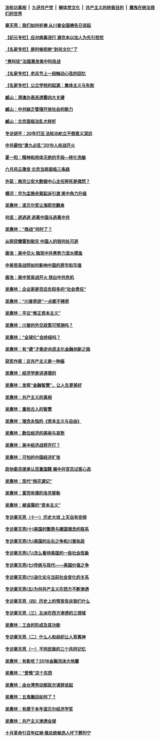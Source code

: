 

####  [法轮功真相](../../../../basic/blob/master/README.md?t=04120701) &nbsp;|&nbsp; [九评共产党](../../../../9ping.md/blob/master/README.md?t=04120701) &nbsp;|&nbsp; [解体党文化](../../../../jtdwh.md/blob/master/README.md?t=04120701)  &nbsp;|&nbsp; [共产主义的终极目的](../../../../gczydzjmd.md/blob/master/README.md?t=04120701) &nbsp;|&nbsp; [魔鬼在统治我们的世界](../../../../mgztzwmdsj.md/blob/master/README.md?t=04120701) 

#### [章天亮：我们如何祈祷 从川普全国祷告日说起](../pages/nsc423/n11944627.md?t=04120701) 

#### [【纪元专栏】应对病毒流行 渥京未以加人为先引担忧](../pages/nsc423/n11875714.md?t=04120701) 

#### [【名家专栏】是时候拒绝“封杀文化”了](../pages/nsc423/n11814093.md?t=04120701) 

#### [“黑科技”治国激发美中科技战](../pages/nsc423/n11638056.md?t=04120701) 

#### [【名家专栏】老兵节上一段触动心弦的回忆](../pages/nsc423/n11646016.md?t=04120701) 

#### [【名家专栏】公立学校的起源：集体主义与失败](../pages/nsc423/n11601833.md?t=04120701) 

#### [臧山：港澳办表态透露四大关键](../pages/nsc423/n11421628.md?t=04120701) 

#### [臧山：中共缺乏管理开放社会的能力](../pages/nsc423/n11407457.md?t=04120701) 

#### [臧山：北京面临治乱大转折](../pages/nsc423/n11406895.md?t=04120701) 

#### [专访胡平：20年打压 法轮功屹立不倒意义深远](../pages/nsc423/n11398800.md?t=04120701) 

#### [中共最怕“逢九必乱”2019人权战开火](../pages/nsc423/n11385248.md?t=04120701) 

#### [夏一阳：精神和肉体灭绝的手段—转化洗脑](../pages/nsc423/n11368250.md?t=04120701) 

#### [六月风云激变 北京当局面临三条路](../pages/nsc423/n11313668.md?t=04120701) 

#### [许茹：南京公安大数据中心主任猝死是偶然？](../pages/nsc423/n11064744.md?t=04120701) 

#### [横河：华为孟晚舟案起诉引渡 美中角力升级](../pages/nsc423/n11027230.md?t=04120701) 

#### [吴惠林：诺贝尔奖让海耶克翻身](../pages/nsc423/n10890049.md?t=04120701) 

#### [何坚：逃逃逃 逃离中国与逃离中共](../pages/nsc423/n10592891.md?t=04120701) 

#### [吴惠林：“商战”何时了？](../pages/nsc423/n10573558.md?t=04120701) 

#### [从网贷爆雷到股灾 中国人的钱何处可逃](../pages/nsc423/n10572800.md?t=04120701) 

#### [唐浩：美中交火 隐现中共黑势力混水摸鱼](../pages/nsc423/n10544040.md?t=04120701) 

#### [中美贸易战将如何影响中国的房市和币值](../pages/nsc423/n10543697.md?t=04120701) 

#### [唐浩：美中贸易战开火 烧出中共危机](../pages/nsc423/n10540126.md?t=04120701) 

#### [吴惠林：企业家是否应负较多的“社会责任”](../pages/nsc423/n10535022.md?t=04120701) 

#### [吴惠林：“川普奇迹”一点都不稀奇](../pages/nsc423/n10512808.md?t=04120701) 

#### [吴惠林：平议“修正资本主义”](../pages/nsc423/n10495724.md?t=04120701) 

#### [吴惠林：川普的外交政策可预测吗？](../pages/nsc423/n10462387.md?t=04120701) 

#### [吴惠林：“全球化”会终结吗？](../pages/nsc423/n10452838.md?t=04120701) 

#### [吴惠林：有“德”才能走向民主化金融创新之路](../pages/nsc423/n10432292.md?t=04120701) 

#### [获奖作家：这共产主义是一种癌](../pages/nsc423/n10431541.md?t=04120701) 

#### [吴惠林：经济学是讲道德的](../pages/nsc423/n10398014.md?t=04120701) 

#### [吴惠林：发挥“金融智慧”，让人生更美好](../pages/nsc423/n10375019.md?t=04120701) 

#### [吴惠林：共产主义的真相](../pages/nsc423/n10351394.md?t=04120701) 

#### [吴惠林：重拾古人的智慧](../pages/nsc423/n10337691.md?t=04120701) 

#### [吴惠林：理念永恒的《资本主义与自由》](../pages/nsc423/n10316274.md?t=04120701) 

#### [吴惠林：数位经济的美丽与哀愁](../pages/nsc423/n10292946.md?t=04120701) 

#### [吴惠林：美中经济战将开打？](../pages/nsc423/n10258825.md?t=04120701) 

#### [吴惠林：可怕的中国经济扩张](../pages/nsc423/n10219147.md?t=04120701) 

#### [政协委员提承认双重国籍 揭中共官员过客心态](../pages/nsc423/n10208809.md?t=04120701) 

#### [吴惠林：现代“桃花源记”](../pages/nsc423/n10185234.md?t=04120701) 

#### [吴惠林：富而有德的洛克斐勒](../pages/nsc423/n10142264.md?t=04120701) 

#### [吴惠林：被诬蔑的“资本主义”](../pages/nsc423/n10124816.md?t=04120701) 

#### [专访章天亮（十一）历史大戏 上天自有安排](../pages/nsc423/n10094905.md?t=04120701) 

#### [专访章天亮(十)美国的繁荣与建国理念的联系](../pages/nsc423/n10094899.md?t=04120701) 

#### [专访章天亮(九)美国的左右之争和川普执政](../pages/nsc423/n10094889.md?t=04120701) 

#### [专访章天亮(八)怎么看待美国的一些社会现象](../pages/nsc423/n10094857.md?t=04120701) 

#### [专访章天亮(七)传统与现代——美国价值之争](../pages/nsc423/n10093140.md?t=04120701) 

#### [专访章天亮(六)进化论与当前社会变化的关系](../pages/nsc423/n10092036.md?t=04120701) 

#### [专访章天亮(五)为何共产主义在西方不断渗透](../pages/nsc423/n10083620.md?t=04120701) 

#### [专访章天亮（四）历史上的预言告诉我们什么](../pages/nsc423/n10083606.md?t=04120701) 

#### [专访章天亮（三）左派在西方渗透的三领域](../pages/nsc423/n10081115.md?t=04120701) 

#### [吴惠林：工会的形成及其功能](../pages/nsc423/n10080633.md?t=04120701) 

#### [专访章天亮（二）什么人和组织让人背离神](../pages/nsc423/n10076637.md?t=04120701) 

#### [专访章天亮（一）不同民族的三个共同记忆](../pages/nsc423/n10074188.md?t=04120701) 

#### [吴惠林：有影呒？2018金融泡沫大地震](../pages/nsc423/n10040534.md?t=04120701) 

#### [吴惠林：“爱情”这个东西](../pages/nsc423/n10019423.md?t=04120701) 

#### [吴惠林：由台湾劳动部政次请辞说起](../pages/nsc423/n9979679.md?t=04120701) 

#### [吴惠林：五鬼搬运如何了？](../pages/nsc423/n9925338.md?t=04120701) 

#### [吴惠林：有感于本年诺贝尔经济学奖](../pages/nsc423/n9871883.md?t=04120701) 

#### [吴惠林：共产主义渗透全球](../pages/nsc423/n9812748.md?t=04120701) 

#### [十月革命引百年红祸 俄总统候选人吁下葬列宁](../pages/nsc423/n9810182.md?t=04120701) 

